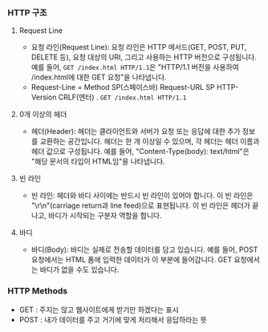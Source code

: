 ### HTTP 구조
1. Request Line
	- 요청 라인(Request Line): 요청 라인은 HTTP 메서드(GET, POST, PUT, DELETE 등), 요청 대상의 URI, 그리고 사용하는 HTTP 버전으로 구성됩니다. 예를 들어, `GET /index.html HTTP/1.1`은 "HTTP/1.1 버전을 사용하여 /index.html에 대한 GET 요청"을 나타냅니다.
	- Request-Line = Method SP(스페이스바) Request-URL SP HTTP-Version CRLF(엔터) . `GET /index.html HTTP/1.1`
	
1. 0개 이상의 헤더
	- 헤더(Header): 헤더는 클라이언트와 서버가 요청 또는 응답에 대한 추가 정보를 교환하는 공간입니다. 헤더는 한 개 이상일 수 있으며, 각 헤더는 헤더 이름과 헤더 값으로 구성됩니다. 예를 들어, "Content-Type(body): text/html"은 "해당 문서의 타입이 HTML임"을 나타냅니다.
3. 빈 라인
	- 빈 라인: 헤더와 바디 사이에는 반드시 빈 라인이 있어야 합니다. 이 빈 라인은 "\r\n"(carriage return과 line feed)으로 표현됩니다. 이 빈 라인은 헤더가 끝나고, 바디가 시작되는 구분자 역할을 합니다.
4. 바디
	- 바디(Body): 바디는 실제로 전송할 데이터를 담고 있습니다. 예를 들어, POST 요청에서는 HTML 폼에 입력한 데이터가 이 부분에 들어갑니다. GET 요청에서는 바디가 없을 수도 있습니다.

### HTTP Methods
- GET : 주지는 않고 웹사이트에게 받기만 하겠다는 표시
- POST : 내가 데이터를 주고 거기에 맞게 처리해서 응답하라는 뜻

